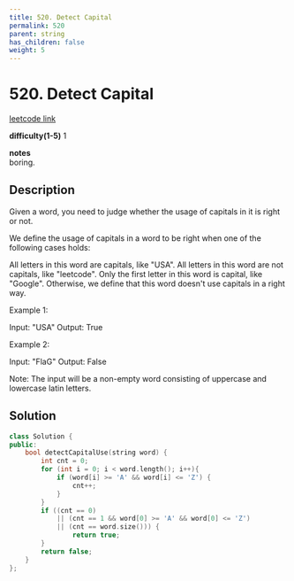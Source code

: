 ```yaml
---
title: 520. Detect Capital
permalink: 520
parent: string
has_children: false
weight: 5
---
```

# 520. Detect Capital
[leetcode link](https://leetcode.com/problems/detect-capital/)

**difficulty(1-5)** 
1

**notes**   
boring.

## Description
Given a word, you need to judge whether the usage of capitals in it is right or not.

We define the usage of capitals in a word to be right when one of the following cases holds:

All letters in this word are capitals, like "USA".
All letters in this word are not capitals, like "leetcode".
Only the first letter in this word is capital, like "Google".
Otherwise, we define that this word doesn't use capitals in a right way.
 

Example 1:

Input: "USA"
Output: True
 

Example 2:

Input: "FlaG"
Output: False
 

Note: The input will be a non-empty word consisting of uppercase and lowercase latin letters.

## Solution

```c++
class Solution {
public:
    bool detectCapitalUse(string word) {
        int cnt = 0;
        for (int i = 0; i < word.length(); i++){
            if (word[i] >= 'A' && word[i] <= 'Z') {
                cnt++;
            }
        }
        if ((cnt == 0)
            || (cnt == 1 && word[0] >= 'A' && word[0] <= 'Z')
            || (cnt == word.size())) {
                return true;
        }
        return false;
    }
};
```


